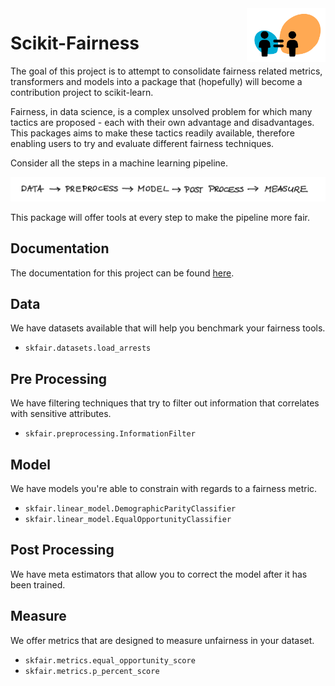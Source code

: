 
<img src="doc/_static/logo.png" width="25%" height="25%" align="right" />

# Scikit-Fairness

The goal of this project is to attempt to consolidate fairness
related metrics, transformers and models into a package that (hopefully)
will become a contribution project to scikit-learn.

Fairness, in data science, is a complex unsolved problem for which many
tactics are proposed - each with their own advantage and disadvantages.
This packages aims to make these tactics readily available,
therefore enabling users to try and evaluate different fairness techniques.

Consider all the steps in a machine learning pipeline.

![](doc/_static/steps.png)

This package will offer tools at every step to make the pipeline more fair.

## Documentation

The documentation for this project can be found [here](https://scikit-fairness.netlify.app/).

## Data

We have datasets available that will help you benchmark your fairness tools.

- `skfair.datasets.load_arrests`

## Pre Processing

We have filtering techniques that try to filter out information that correlates
with sensitive attributes.

- `skfair.preprocessing.InformationFilter`

## Model

We have models you're able to constrain with regards to a fairness metric.

- `skfair.linear_model.DemographicParityClassifier`
- `skfair.linear_model.EqualOpportunityClassifier`

## Post Processing

We have meta estimators that allow you to correct the model after it has been trained.

## Measure

We offer metrics that are designed to measure unfairness in your dataset.

- `skfair.metrics.equal_opportunity_score`
- `skfair.metrics.p_percent_score`
